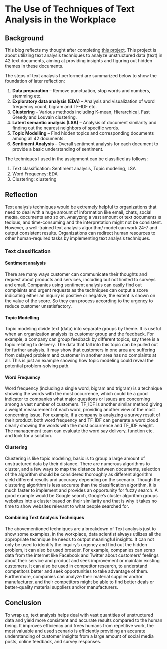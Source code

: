 # The Use of Techniques of Text Analysis in the Workplace

## Background
This blog reflects my thought after completing [this project](). This project is about utilizing text analysis techniques to analyze unstructured data (text) in 42 text documents, aiming at providing insights and figuring out hidden themes in these documents.

The steps of text analysis I performed are summarized below to show the foundation of later reflection:
1.	**Data preparation** – Remove punctuation, stop words and numbers, stemming etc.
2.	**Exploratory data analysis (EDA)** – Analysis and visualization of word frequency count, bigram and TF-IDF etc.
3.	**Clustering** – Various methods including K-mean, Hierarchical, Fast Greedy and Louvain clustering.
4.	**Latent semantic analysis (LSA)** – Analysis of document similarity and finding out the nearest neighbors of specific words.
5.	**Topic Modelling** – Find hidden topics and corresponding documents among all 42 documents.
6.	**Sentiment Analysis** – Overall sentiment analysis for each document to provide a basic understanding of sentiment.

The techniques I used in the assignment can be classified as follows:

1.	Text classification: Sentiment analysis, Topic modeling, LSA
2.	Word Frequency:  EDA
3.	Clustering: clustering

## Reflection

Text analysis techniques would be extremely helpful to organizations that need to deal with a huge amount of information like email, chats, social media, documents and so on. Analyzing a vast amount of text documents is tedious, and time-consuming and the interpretation might not be consistent. However, a well-trained text analysis algorithm/ model can work 24-7 and output consistent results. Organizations can redirect human resources to other human-required tasks by implementing text analysis techniques.

### Text classification

#### Sentiment analysis
There are many ways customer can communicate their thoughts and request about products and services, including but not limited to surveys and email. Companies using sentiment analysis can easily find out complaints and urgent requests as the techniques can output a score indicating either an inquiry is positive or negative, the extent is shown on the value of the score. So they can process according to the urgency to reduce customer unsatisfactory.

#### Topic Modelling
Topic modeling divide text (data) into separate groups by theme. It is useful when an organization analysis its customer group and the feedback. For example, a company can group feedback by different topics, say there is a topic relating to delivery. The data that fall into this topic can be pulled out for further analysis. It may show that customers in one area are suffering from delayed problem and customer in another area has no complaints at all. This is just an example showing how topic modeling could reveal the potential problem-solving path.

#### Word Frequency
Word frequency (including a single word, bigram and trigram) is a technique showing the words with the most occurrence, which could be a good indicator to companies what major questions or issues are concerning among a vast number of customers. TF_IDF is another similar method giving a weight measurement of each word, providing another view of the most concerning issue. For example, if a company is analyzing a survey result of their product, both word frequency and TF_IDF can generate a word cloud clearly showing the words with the most occurrence and TF_IDF weight. The management team can evaluate the word say delivery, function etc. and look for a solution.

#### Clustering
Clustering is like topic modeling, basic is to group a large amount of unstructured data by their distance. There are numerous algorithms to cluster, and a few ways to map the distance between documents, selection of the algorithm should be considered thoroughly as different algorithm yield different results and accuracy depending on the scenario. Though the clustering algorithm is less accurate than the classification algorithm, it is much faster to implement and provides an opportunity for fuzzy search. A good example would be Google search, Google’s cluster algorithm groups websites into a cluster based on their similarity and that is why it takes no time to show websites relevant to what people searched for.

#### Combining Text Analysis Techniques
The abovementioned techniques are a breakdown of Text analysis just to show some examples, in the workplace, data scientist always utilizes all the appropriate technique he needs to output meaningful insights. It can not only be used to identify the inquiry’s urgency and find out the hidden problem, it can also be used broader. For example, companies can scrap data from the internet like Facebook and Twitter about customers’ feelings about their service and product and seek improvement or maintain existing customers. It can also be used in competitor research, to understand competitors better and seek opportunities to take advantage of them. Furthermore, companies can analyze their material supplier and/or manufacturer, and their competitors might be able to find better deals or better-quality material suppliers and/or manufacturers.

## Conclusion
To wrap up, text analysis helps deal with vast quantities of unstructured data and yield more consistent and accurate results compared to the human being. It improves efficiency and frees humans from repetitive work, the most valuable and used scenario is efficiently providing an accurate understanding of customer insights from a large amount of social media posts, online feedback, and survey responses.

